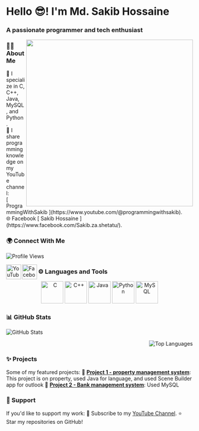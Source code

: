 <h1 align="left">Hello 😎! I'm Md. Sakib Hossaine</h1>
<h3 align="left">A passionate programmer and tech enthusiast</h3>
<img src="https://media.tenor.com/qJ5evVs-_uUAAAAC/pc-typing.gif" width="450" align="right" />


### 👨‍💻 About Me
<div align="center">
  <p align="left">
    🌱 I specialize in C, C++, Java, MySQL, and Python .<br>
    🎥 I share programming knowledge on my YouTube channel:<br>
    [ ProgrammingWithSakib ](https://www.youtube.com/@programmingwithsakib).<br>
     🌐 Facebook [ Sakib Hossaine ](https://www.facebook.com/Sakib.za.shetatu/).
  </p>
 
</div>



### 🌍 Connect With Me
<p align="left">
  <img src="https://komarev.com/ghpvc/?username=Sakib-Hossaine&style=flat-square&color=blue" alt="Profile Views" />
</p>
<p align="left">
  <a href="https://www.youtube.com/@programmingwithsakib" target="_blank">
    <img align="left" src="https://img.icons8.com/color/48/000000/youtube-play.png" alt="YouTube" height="40" width="40" />
  </a>
  <a href="https://www.facebook.com/Sakib.za.shetatu/" target="_blank">
    <img align="left" src="https://img.icons8.com/color/48/000000/facebook.png" alt="Facebook" height="40" width="40" />
  </a>
</p>



### ⚙️ Languages and Tools
<p align="center">
  <img src="https://img.icons8.com/color/48/000000/c-programming.png" alt="C" height="60"/>
  <img src="https://img.icons8.com/color/48/000000/c-plus-plus-logo.png" alt="C++" height="60"/>
  <img src="https://img.icons8.com/color/48/000000/java-coffee-cup-logo.png" alt="Java" height="60"/>
  <img src="https://img.icons8.com/color/48/000000/python.png" alt="Python" height="60"/>
  <img src="https://img.icons8.com/ios-filled/50/000000/mysql-logo.png" alt="MySQL" height="60"/>
</p>



### 📊 GitHub Stats
<p align="left">
  <img src="https://github-readme-stats.vercel.app/api?username=Sakib-Hossaine&show_icons=true&theme=radical" alt="GitHub Stats" />
</p>

<p align="right">
  <img src="https://github-readme-stats.vercel.app/api/top-langs?username=Sakib-Hossaine&show_icons=true&locale=en&layout=compact&theme=radical" alt="Top Languages" />
</p>


### ✨ Projects
Some of my featured projects:
 🌟 [**Project 1 - property management system**](https://github.com/Sakib-Hossaine/CSE-202-JAVA-LAB/tree/main/PropertyJavaFX/src): This project is on property, used Java for language, and used Scene Builder app for outlook
 🌟 [**Project 2 - Bank management system**](https://github.com/Sakib-Hossaine/CSE-212--Database-management-Lab/tree/main/Database%20Project): Used MySQL



### 🤝 Support
If you'd like to support my work:
 🎥 Subscribe to my [YouTube Channel](https://www.youtube.com/@programmingwithsakib).
 ⭐ Star my repositories on GitHub!


